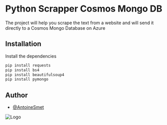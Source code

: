 
# Python Scrapper Cosmos Mongo DB

The project will help you scrape the text from a website and will send it directly to a Cosmos Mongo Database on Azure


## Installation

Install the dependencies

```bash
pip install requests
pip install bs4
pip install beautifulsoup4
pip install pymongo
```
    
## Author

- [@AntoineSmet](https://github.com/AntoineSmet)

![Logo](https://cloudblogs.microsoft.com/industry-blog/uploads/industry/sites/22/2019/06/cosmosdbheader.jpg)


